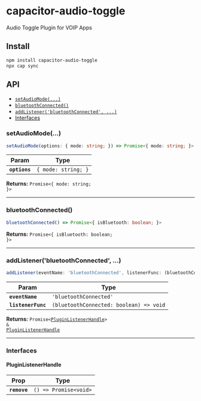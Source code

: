 # capacitor-audio-toggle

Audio Toggle Plugin for VOIP Apps

## Install

```bash
npm install capacitor-audio-toggle
npx cap sync
```

## API

<docgen-index>

* [`setAudioMode(...)`](#setaudiomode)
* [`bluetoothConnected()`](#bluetoothconnected)
* [`addListener('bluetoothConnected', ...)`](#addlistenerbluetoothconnected)
* [Interfaces](#interfaces)

</docgen-index>

<docgen-api>
<!--Update the source file JSDoc comments and rerun docgen to update the docs below-->

### setAudioMode(...)

```typescript
setAudioMode(options: { mode: string; }) => Promise<{ mode: string; }>
```

| Param         | Type                           |
| ------------- | ------------------------------ |
| **`options`** | <code>{ mode: string; }</code> |

**Returns:** <code>Promise&lt;{ mode: string; }&gt;</code>

--------------------


### bluetoothConnected()

```typescript
bluetoothConnected() => Promise<{ isBluetooth: boolean; }>
```

**Returns:** <code>Promise&lt;{ isBluetooth: boolean; }&gt;</code>

--------------------


### addListener('bluetoothConnected', ...)

```typescript
addListener(eventName: 'bluetoothConnected', listenerFunc: (bluetoothConnected: boolean) => void) => Promise<PluginListenerHandle> & PluginListenerHandle
```

| Param              | Type                                                  |
| ------------------ | ----------------------------------------------------- |
| **`eventName`**    | <code>'bluetoothConnected'</code>                     |
| **`listenerFunc`** | <code>(bluetoothConnected: boolean) =&gt; void</code> |

**Returns:** <code>Promise&lt;<a href="#pluginlistenerhandle">PluginListenerHandle</a>&gt; & <a href="#pluginlistenerhandle">PluginListenerHandle</a></code>

--------------------


### Interfaces


#### PluginListenerHandle

| Prop         | Type                                      |
| ------------ | ----------------------------------------- |
| **`remove`** | <code>() =&gt; Promise&lt;void&gt;</code> |

</docgen-api>
